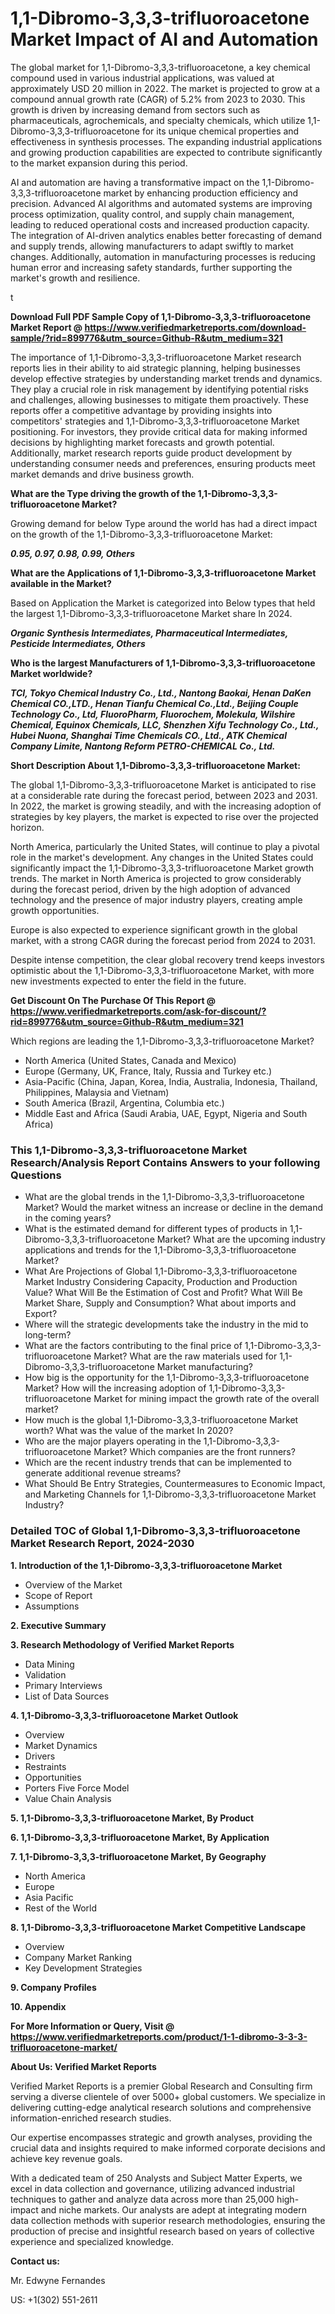<meta name="title" content="Global 1,1-Dibromo-3,3,3-trifluoroacetone Market Impact of AI and Automation"><meta name="description" content="The global market for 1,1-Dibromo-3,3,3-trifluoroacetone, a key chemical compound used in various industrial applications, was valued at approximately USD 20 million i"><meta name="title" content="1,1-Dibromo-3,3,3-trifluoroacetone Market Size, Share, Scope, Trends, Growth, Opportunities, Analysis, Forecast"><h1>1,1-Dibromo-3,3,3-trifluoroacetone Market Impact of AI and Automation</h1><p>The global market for 1,1-Dibromo-3,3,3-trifluoroacetone, a key chemical compound used in various industrial applications, was valued at approximately USD 20 million in 2022. The market is projected to grow at a compound annual growth rate (CAGR) of 5.2% from 2023 to 2030. This growth is driven by increasing demand from sectors such as pharmaceuticals, agrochemicals, and specialty chemicals, which utilize 1,1-Dibromo-3,3,3-trifluoroacetone for its unique chemical properties and effectiveness in synthesis processes. The expanding industrial applications and growing production capabilities are expected to contribute significantly to the market expansion during this period.</p><p>AI and automation are having a transformative impact on the 1,1-Dibromo-3,3,3-trifluoroacetone market by enhancing production efficiency and precision. Advanced AI algorithms and automated systems are improving process optimization, quality control, and supply chain management, leading to reduced operational costs and increased production capacity. The integration of AI-driven analytics enables better forecasting of demand and supply trends, allowing manufacturers to adapt swiftly to market changes. Additionally, automation in manufacturing processes is reducing human error and increasing safety standards, further supporting the market's growth and resilience.</p>t</p><p id="" class=""><strong>Download Full PDF Sample Copy of 1,1-Dibromo-3,3,3-trifluoroacetone Market Report @ <a href="https://www.verifiedmarketreports.com/download-sample/?rid=899776&utm_source=Github-R&utm_medium=321" target="_blank">https://www.verifiedmarketreports.com/download-sample/?rid=899776&utm_source=Github-R&utm_medium=321</a></strong></p><p>The importance of&nbsp;1,1-Dibromo-3,3,3-trifluoroacetone Market research reports lies in their ability to aid strategic planning, helping businesses develop effective strategies by understanding market trends and dynamics. They play a crucial role in risk management by identifying potential risks and challenges, allowing businesses to mitigate them proactively. These reports offer a competitive advantage by providing insights into competitors' strategies and 1,1-Dibromo-3,3,3-trifluoroacetone Market positioning. For investors, they provide critical data for making informed decisions by highlighting market forecasts and growth potential. Additionally, market research reports guide product development by understanding consumer needs and preferences, ensuring products meet market demands and drive business growth.</p><p><strong>What are the&nbsp;Type driving the growth of the 1,1-Dibromo-3,3,3-trifluoroacetone Market?</strong></p><p id="" class="">Growing demand for below Type around the world has had a direct impact on the growth of the 1,1-Dibromo-3,3,3-trifluoroacetone Market:</p><em><strong>0.95, 0.97, 0.98, 0.99, Others</strong></em></p><strong>What are the&nbsp;Applications&nbsp;of 1,1-Dibromo-3,3,3-trifluoroacetone Market available in the Market?</strong></p><p id="" class="">Based on Application the Market is categorized into Below types that held the largest 1,1-Dibromo-3,3,3-trifluoroacetone Market share In 2024.</p><em><strong>Organic Synthesis Intermediates, Pharmaceutical Intermediates, Pesticide Intermediates, Others</strong></em></p><strong>Who is the largest Manufacturers of 1,1-Dibromo-3,3,3-trifluoroacetone Market worldwide?</strong></p><p><em><strong>TCI, Tokyo Chemical Industry Co., Ltd., Nantong Baokai, Henan DaKen Chemical CO.,LTD., Henan Tianfu Chemical Co.,Ltd., Beijing Couple Technology Co., Ltd, FluoroPharm, Fluorochem, Molekula, Wilshire Chemical, Equinox Chemicals, LLC, Shenzhen Xifu Technology Co., Ltd., Hubei Nuona, Shanghai Time Chemicals CO., Ltd., ATK Chemical Company Limite, Nantong Reform PETRO-CHEMICAL Co., Ltd.</strong></em></p><p id="" class=""><strong>Short Description About 1,1-Dibromo-3,3,3-trifluoroacetone Market:</strong></p><p>The global 1,1-Dibromo-3,3,3-trifluoroacetone Market is anticipated to rise at a considerable rate during the forecast period, between 2023 and 2031. In 2022, the market is growing steadily, and with the increasing adoption of strategies by key players, the market is expected to rise over the projected horizon.</p><p>North America, particularly the United States, will continue to play a pivotal role in the market's development. Any changes in the United States could significantly impact the 1,1-Dibromo-3,3,3-trifluoroacetone Market growth trends. The market in North America is projected to grow considerably during the forecast period, driven by the high adoption of advanced technology and the presence of major industry players, creating ample growth opportunities.</p><p>Europe is also expected to experience significant growth in the global market, with a strong CAGR during the forecast period from 2024 to 2031.</p><p>Despite intense competition, the clear global recovery trend keeps investors optimistic about the 1,1-Dibromo-3,3,3-trifluoroacetone Market, with more new investments expected to enter the field in the future.</p><p id="" class=""><strong>Get Discount On The Purchase Of This Report @ <a href="https://www.verifiedmarketreports.com/ask-for-discount/?rid=899776&utm_source=Github-R&utm_medium=321" target="_blank">https://www.verifiedmarketreports.com/ask-for-discount/?rid=899776&utm_source=Github-R&utm_medium=321</a></strong></p>Which regions are leading the 1,1-Dibromo-3,3,3-trifluoroacetone Market?</p><ul><li>North America (United States, Canada and Mexico)</li><li>Europe (Germany, UK, France, Italy, Russia and Turkey etc.)</li><li>Asia-Pacific (China, Japan, Korea, India, Australia, Indonesia, Thailand, Philippines, Malaysia and Vietnam)</li><li>South America (Brazil, Argentina, Columbia etc.)</li><li>Middle East and Africa (Saudi Arabia, UAE, Egypt, Nigeria and South Africa)</li></ul><h3 id="" class="">This 1,1-Dibromo-3,3,3-trifluoroacetone Market Research/Analysis Report Contains Answers to your following Questions</h3><ul><li>What are the global trends in the 1,1-Dibromo-3,3,3-trifluoroacetone Market? Would the market witness an increase or decline in the demand in the coming years?</li><li>What is the estimated demand for different types of products in 1,1-Dibromo-3,3,3-trifluoroacetone Market? What are the upcoming industry applications and trends for the 1,1-Dibromo-3,3,3-trifluoroacetone Market?</li><li>What Are Projections of Global 1,1-Dibromo-3,3,3-trifluoroacetone Market Industry Considering Capacity, Production and Production Value? What Will Be the Estimation of Cost and Profit? What Will Be Market Share, Supply and Consumption? What about imports and Export?</li><li>Where will the strategic developments take the industry in the mid to long-term?</li><li>What are the factors contributing to the final price of 1,1-Dibromo-3,3,3-trifluoroacetone Market? What are the raw materials used for 1,1-Dibromo-3,3,3-trifluoroacetone Market manufacturing?</li><li>How big is the opportunity for the 1,1-Dibromo-3,3,3-trifluoroacetone Market? How will the increasing adoption of 1,1-Dibromo-3,3,3-trifluoroacetone Market for mining impact the growth rate of the overall market?</li><li>How much is the global 1,1-Dibromo-3,3,3-trifluoroacetone Market worth? What was the value of the market In 2020?</li><li>Who are the major players operating in the 1,1-Dibromo-3,3,3-trifluoroacetone Market? Which companies are the front runners?</li><li>Which are the recent industry trends that can be implemented to generate additional revenue streams?</li><li>What Should Be Entry Strategies, Countermeasures to Economic Impact, and Marketing Channels for 1,1-Dibromo-3,3,3-trifluoroacetone Market Industry?</li></ul><h3 id="" class="">Detailed TOC of Global 1,1-Dibromo-3,3,3-trifluoroacetone Market Research Report, 2024-2030</h3><p id="" class=""><strong>1. Introduction of the 1,1-Dibromo-3,3,3-trifluoroacetone Market</strong></p><ul><li>Overview of the Market</li><li>Scope of Report</li><li>Assumptions</li></ul><p id="" class=""><strong>2. Executive Summary</strong></p><p id="" class=""><strong>3. Research Methodology of Verified Market Reports</strong></p><ul><li>Data Mining</li><li>Validation</li><li>Primary Interviews</li><li>List of Data Sources</li></ul><p id="" class=""><strong>4. 1,1-Dibromo-3,3,3-trifluoroacetone Market Outlook</strong></p><ul><li>Overview</li><li>Market Dynamics</li><li>Drivers</li><li>Restraints</li><li>Opportunities</li><li>Porters Five Force Model</li><li>Value Chain Analysis</li></ul><p id="" class=""><strong>5. 1,1-Dibromo-3,3,3-trifluoroacetone Market, By Product</strong></p><p id="" class=""><strong>6. 1,1-Dibromo-3,3,3-trifluoroacetone Market, By Application</strong></p><p id="" class=""><strong>7. 1,1-Dibromo-3,3,3-trifluoroacetone Market, By Geography</strong></p><ul><li>North America</li><li>Europe</li><li>Asia Pacific</li><li>Rest of the World</li></ul><p id="" class=""><strong>8. 1,1-Dibromo-3,3,3-trifluoroacetone Market Competitive Landscape</strong></p><ul><li>Overview</li><li>Company Market Ranking</li><li>Key Development Strategies</li></ul><p id="" class=""><strong>9. Company Profiles</strong></p><p id="" class=""><strong>10. Appendix</strong></p><p id="" class=""><strong>For More Information or Query, Visit @ <a href="https://www.verifiedmarketreports.com/product/1-1-dibromo-3-3-3-trifluoroacetone-market/" target="_blank">https://www.verifiedmarketreports.com/product/1-1-dibromo-3-3-3-trifluoroacetone-market/</a></strong></p><p id="" class=""><strong>About Us: Verified Market Reports</strong></p><p id="" class="">Verified Market Reports is a premier Global Research and Consulting firm serving a diverse clientele of over 5000+ global customers. We specialize in delivering cutting-edge analytical research solutions and comprehensive information-enriched research studies.</p><p id="" class="">Our expertise encompasses strategic and growth analyses, providing the crucial data and insights required to make informed corporate decisions and achieve key revenue goals.</p><p id="" class="">With a dedicated team of 250 Analysts and Subject Matter Experts, we excel in data collection and governance, utilizing advanced industrial techniques to gather and analyze data across more than 25,000 high-impact and niche markets. Our analysts are adept at integrating modern data collection methods with superior research methodologies, ensuring the production of precise and insightful research based on years of collective experience and specialized knowledge.</p><p id="" class=""><strong>Contact us:</strong></p><p id="" class="">Mr. Edwyne Fernandes</p><p id="" class="">US: +1(302) 551-2611</p>